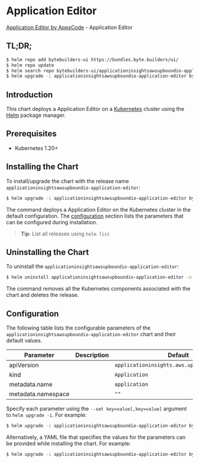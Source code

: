 # Application Editor

[Application Editor by AppsCode](https://byte.builders) - Application Editor

## TL;DR;

```bash
$ helm repo add bytebuilders-ui https://bundles.byte.builders/ui/
$ helm repo update
$ helm search repo bytebuilders-ui/applicationinsightsawsupboundio-application-editor --version=v0.4.18
$ helm upgrade -i applicationinsightsawsupboundio-application-editor bytebuilders-ui/applicationinsightsawsupboundio-application-editor -n default --create-namespace --version=v0.4.18
```

## Introduction

This chart deploys a Application Editor on a [Kubernetes](http://kubernetes.io) cluster using the [Helm](https://helm.sh) package manager.

## Prerequisites

- Kubernetes 1.20+

## Installing the Chart

To install/upgrade the chart with the release name `applicationinsightsawsupboundio-application-editor`:

```bash
$ helm upgrade -i applicationinsightsawsupboundio-application-editor bytebuilders-ui/applicationinsightsawsupboundio-application-editor -n default --create-namespace --version=v0.4.18
```

The command deploys a Application Editor on the Kubernetes cluster in the default configuration. The [configuration](#configuration) section lists the parameters that can be configured during installation.

> **Tip**: List all releases using `helm list`

## Uninstalling the Chart

To uninstall the `applicationinsightsawsupboundio-application-editor`:

```bash
$ helm uninstall applicationinsightsawsupboundio-application-editor -n default
```

The command removes all the Kubernetes components associated with the chart and deletes the release.

## Configuration

The following table lists the configurable parameters of the `applicationinsightsawsupboundio-application-editor` chart and their default values.

|     Parameter      | Description |                         Default                         |
|--------------------|-------------|---------------------------------------------------------|
| apiVersion         |             | <code>applicationinsights.aws.upbound.io/v1beta1</code> |
| kind               |             | <code>Application</code>                                |
| metadata.name      |             | <code>application</code>                                |
| metadata.namespace |             | <code>""</code>                                         |


Specify each parameter using the `--set key=value[,key=value]` argument to `helm upgrade -i`. For example:

```bash
$ helm upgrade -i applicationinsightsawsupboundio-application-editor bytebuilders-ui/applicationinsightsawsupboundio-application-editor -n default --create-namespace --version=v0.4.18 --set apiVersion=applicationinsights.aws.upbound.io/v1beta1
```

Alternatively, a YAML file that specifies the values for the parameters can be provided while
installing the chart. For example:

```bash
$ helm upgrade -i applicationinsightsawsupboundio-application-editor bytebuilders-ui/applicationinsightsawsupboundio-application-editor -n default --create-namespace --version=v0.4.18 --values values.yaml
```
